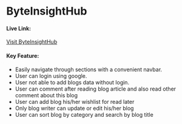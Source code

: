 # ByteInsightHub

#### Live Link:
[Visit ByteInsightHub](https://rococo-kheer-b232e7.netlify.app/)

#### Key Feature:
- Easily navigate through sections with a convenient navbar.
- User can login using google.
- User not able to add blogs data without login.
- User can comment after reading blog article and also read other comment about this blog
- User can add blog his/her wishlist for read later
- Only blog writer can update or edit his/her blog
- User can sort blog by category and search by blog title

